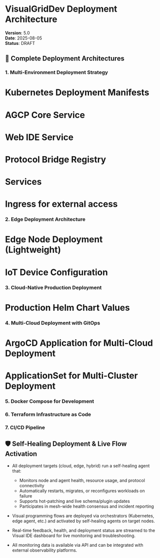 # VisualGridDev Deployment Architecture

**Version**: 5.0  
**Date**: 2025-08-05  
**Status**: DRAFT



## 🚀 **Complete Deployment Architectures**

### 1. Multi-Environment Deployment Strategy


# Kubernetes Deployment Manifests

# AGCP Core Service

# Web IDE Service

# Protocol Bridge Registry

# Services

# Ingress for external access


### 2. Edge Deployment Architecture


# Edge Node Deployment (Lightweight)

# IoT Device Configuration


### 3. Cloud-Native Production Deployment


# Production Helm Chart Values


### 4. Multi-Cloud Deployment with GitOps


# ArgoCD Application for Multi-Cloud Deployment

# ApplicationSet for Multi-Cluster Deployment


### 5. Docker Compose for Development


### 6. Terraform Infrastructure as Code


### 7. CI/CD Pipeline


## 🛡️ Self-Healing Deployment & Live Flow Activation

- All deployment targets (cloud, edge, hybrid) run a self-healing agent that:
  - Monitors node and agent health, resource usage, and protocol connectivity
  - Automatically restarts, migrates, or reconfigures workloads on failure
  - Supports hot-patching and live schema/plugin updates
  - Participates in mesh-wide health consensus and incident reporting

- Visual programming flows are deployed via orchestrators (Kubernetes, edge agent, etc.) and activated by self-healing agents on target nodes.
- Real-time feedback, health, and deployment status are streamed to the Visual IDE dashboard for live monitoring and troubleshooting.
- All monitoring data is available via API and can be integrated with external observability platforms.
